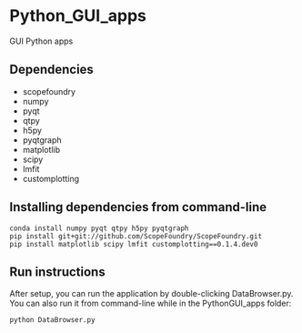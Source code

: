 # Python_GUI_apps
GUI Python apps

## Dependencies
- scopefoundry
- numpy
- pyqt
- qtpy
- h5py
- pyqtgraph
- matplotlib
- scipy
- lmfit
- customplotting

## Installing dependencies from command-line
```
conda install numpy pyqt qtpy h5py pyqtgraph
pip install git+git://github.com/ScopeFoundry/ScopeFoundry.git
pip install matplotlib scipy lmfit customplotting==0.1.4.dev0
```

## Run instructions
After setup, you can run the application by double-clicking DataBrowser.py.
You can also run it from command-line while in the PythonGUI_apps folder:
```
python DataBrowser.py
```
